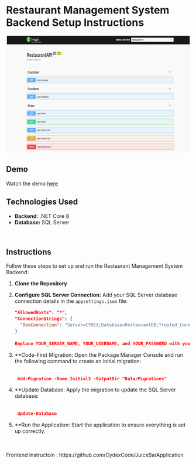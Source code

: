 # Restaurant Management System Backend Setup Instructions

<p align="center">
  <img src="API.png" width="500" height="320" />
</p>

## Demo
Watch the demo [here](https://youtu.be/F4qPKMhbDEw?si=T_UvjkeXKWgeqLOw)

## Technologies Used
- **Backend:** .NET Core 8
- **Database:** SQL Server
<br>

## Instructions
Follow these steps to set up and run the Restaurant Management System Backend:

1. **Clone the Repository**

2. **Configure SQL Server Connection:** Add your SQL Server database connection details in the `appsettings.json` file:
   ```json
   "AllowedHosts": "*",
   "ConnectionStrings": {
     "DevConnection": "Server=CYDEX;Database=RestaurantDB;Trusted_Connection=True;MultipleActiveResultSets=True;"
   }
   
   Replace YOUR_SERVER_NAME, YOUR_USERNAME, and YOUR_PASSWORD with your SQL Server details.

3. **Code-First Migration: Open the Package Manager Console and run the following command to create an initial migration:

   ```json
   
    Add-Migration -Name Initial3 -OutputDir "Data/Migrations"

4.  **Update Database: Apply the migration to update the SQL Server database:
            
     ```json
     
      Update-Database 


5.  **Run the Application: Start the application to ensure everything is set up correctly.
<br>
<br>
Frontend Instructoin : https://github.com/CydexCode/JuiceBarApplication
